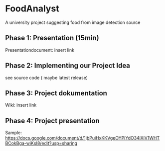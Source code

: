 # FoodAnalyst
A university project suggesting food from image detection source
## Phase 1: Presentation (15min)
Presentationdocument: insert link
## Phase 2: Implementing our Project Idea
see source code ( maybe latest release)
## Phase 3: Project dokumentation
Wiki: insert link
## Phase 4: Project presentation
Sample: https://docs.google.com/document/d/1jbPuiHxKKVgeOYPiYdO34iXiV1WHTBCokBga-wiKsI8/edit?usp=sharing
